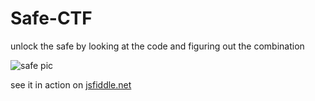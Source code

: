 # Safe-CTF
unlock the safe by looking at the code and figuring out the combination

![safe pic](https://i.imgur.com/IgDeiYf.png)

see it in action on [jsfiddle.net](https://jsfiddle.net/GreyAreaCulture/ncdpL58w/)
